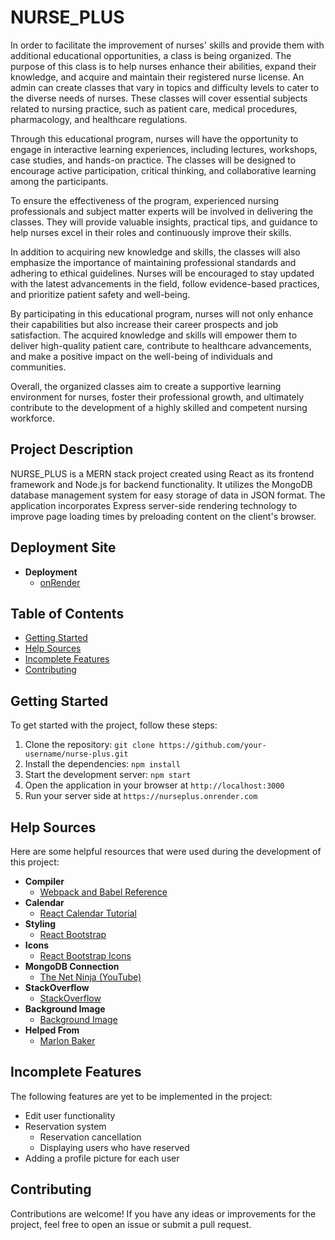 # NURSE_PLUS

In order to facilitate the improvement of nurses' skills and provide them with additional educational opportunities, a class is being organized. The purpose of this class is to help nurses enhance their abilities, expand their knowledge, and acquire and maintain their registered nurse license. An admin can create classes that vary in topics and difficulty levels to cater to the diverse needs of nurses. These classes will cover essential subjects related to nursing practice, such as patient care, medical procedures, pharmacology, and healthcare regulations.

Through this educational program, nurses will have the opportunity to engage in interactive learning experiences, including lectures, workshops, case studies, and hands-on practice. The classes will be designed to encourage active participation, critical thinking, and collaborative learning among the participants.

To ensure the effectiveness of the program, experienced nursing professionals and subject matter experts will be involved in delivering the classes. They will provide valuable insights, practical tips, and guidance to help nurses excel in their roles and continuously improve their skills.

In addition to acquiring new knowledge and skills, the classes will also emphasize the importance of maintaining professional standards and adhering to ethical guidelines. Nurses will be encouraged to stay updated with the latest advancements in the field, follow evidence-based practices, and prioritize patient safety and well-being.

By participating in this educational program, nurses will not only enhance their capabilities but also increase their career prospects and job satisfaction. The acquired knowledge and skills will empower them to deliver high-quality patient care, contribute to healthcare advancements, and make a positive impact on the well-being of individuals and communities.

Overall, the organized classes aim to create a supportive learning environment for nurses, foster their professional growth, and ultimately contribute to the development of a highly skilled and competent nursing workforce.

## Project Description

NURSE_PLUS is a MERN stack project created using React as its frontend framework and Node.js for backend functionality. It utilizes the MongoDB database management system for easy storage of data in JSON format. The application incorporates Express server-side rendering technology to improve page loading times by preloading content on the client's browser.

## Deployment Site

- **Deployment**
  - [onRender](https://nurse-plus.onrender.com/)

## Table of Contents

- [Getting Started](#getting-started)
- [Help Sources](#help-sources)
- [Incomplete Features](#incomplete-features)
- [Contributing](#contributing)


## Getting Started

To get started with the project, follow these steps:

1. Clone the repository: `git clone https://github.com/your-username/nurse-plus.git`
2. Install the dependencies: `npm install`
3. Start the development server: `npm start`
4. Open the application in your browser at `http://localhost:3000`
5. Run your server side at `https://nurseplus.onrender.com`

## Help Sources

Here are some helpful resources that were used during the development of this project:

- **Compiler**
  - [Webpack and Babel Reference](https://medium.com/age-of-awareness/setup-react-with-webpack-and-babel-5114a14a47e9#8b7c)
- **Calendar**
  - [React Calendar Tutorial](https://blog.logrocket.com/react-calendar-tutorial-build-customize-calendar/)
- **Styling**
  - [React Bootstrap](https://react-bootstrap.netlify.app/)
- **Icons**
  - [React Bootstrap Icons](https://www.npmjs.com/package/react-bootstrap-icons)
- **MongoDB Connection**
  - [The Net Ninja (YouTube)](https://www.youtube.com/@NetNinja)
- **StackOverflow**
  - [StackOverflow](https://stackoverflow.com/help/how-to-ask)
- **Background Image**
  - [Background Image](https://www.vectorstock.com/royalty-free-vectors/nurse-wallpaper-vectors)
- **Helped From**
  - [Marlon Baker](https://github.com/MarBakerswe)

## Incomplete Features

The following features are yet to be implemented in the project:

- Edit user functionality
- Reservation system
  - Reservation cancellation
  - Displaying users who have reserved
- Adding a profile picture for each user

## Contributing

Contributions are welcome! If you have any ideas or improvements for the project, feel free to open an issue or submit a pull request.
